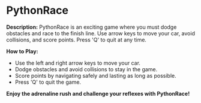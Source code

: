 # PythonRace

**Description:**
PythonRace is an exciting game where you must dodge obstacles and race to the finish line. Use arrow keys to move your car, avoid collisions, and score points. Press 'Q' to quit at any time.

**How to Play:**
- Use the left and right arrow keys to move your car.
- Dodge obstacles and avoid collisions to stay in the game.
- Score points by navigating safely and lasting as long as possible.
- Press 'Q' to quit the game.

**Enjoy the adrenaline rush and challenge your reflexes with PythonRace!**
